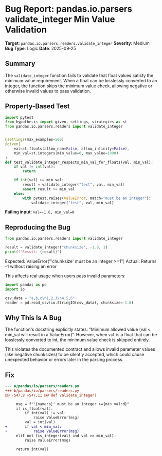 # Bug Report: pandas.io.parsers validate_integer Min Value Validation

**Target**: `pandas.io.parsers.readers.validate_integer`
**Severity**: Medium
**Bug Type**: Logic
**Date**: 2025-09-25

## Summary

The `validate_integer` function fails to validate that float values satisfy the minimum value requirement. When a float can be losslessly converted to an integer, the function skips the minimum value check, allowing negative or otherwise invalid values to pass validation.

## Property-Based Test

```python
import pytest
from hypothesis import given, settings, strategies as st
from pandas.io.parsers.readers import validate_integer


@settings(max_examples=500)
@given(
    val=st.floats(allow_nan=False, allow_infinity=False),
    min_val=st.integers(min_value=0, max_value=1000)
)
def test_validate_integer_respects_min_val_for_floats(val, min_val):
    if val != int(val):
        return

    if int(val) >= min_val:
        result = validate_integer("test", val, min_val)
        assert result >= min_val
    else:
        with pytest.raises(ValueError, match="must be an integer"):
            validate_integer("test", val, min_val)
```

**Failing input**: `val=-1.0, min_val=0`

## Reproducing the Bug

```python
from pandas.io.parsers.readers import validate_integer

result = validate_integer("chunksize", -1.0, 1)
print(f"Result: {result}")
```

Expected: ValueError("'chunksize' must be an integer >=1")
Actual: Returns -1 without raising an error

This affects real usage when users pass invalid parameters:
```python
import pandas as pd
import io

csv_data = "a,b,c\n1,2,3\n4,5,6"
reader = pd.read_csv(io.StringIO(csv_data), chunksize=-1.0)
```

## Why This Is A Bug

The function's docstring explicitly states: "Minimum allowed value (val < min_val will result in a ValueError)". However, when `val` is a float that can be losslessly converted to int, the minimum value check is skipped entirely.

This violates the documented contract and allows invalid parameter values (like negative chunksizes) to be silently accepted, which could cause unexpected behavior or errors later in the parsing process.

## Fix

```diff
--- a/pandas/io/parsers/readers.py
+++ b/pandas/io/parsers/readers.py
@@ -547,9 +547,11 @@ def validate_integer(

     msg = f"'{name:s}' must be an integer >={min_val:d}"
     if is_float(val):
         if int(val) != val:
             raise ValueError(msg)
         val = int(val)
+        if val < min_val:
+            raise ValueError(msg)
     elif not (is_integer(val) and val >= min_val):
         raise ValueError(msg)

     return int(val)
```
